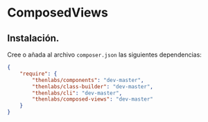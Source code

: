 
# ComposedViews

## Instalación.

Cree o añada al archivo `composer.json` las siguientes dependencias:

```JSON
{
    "require": {
        "thenlabs/components": "dev-master",
        "thenlabs/class-builder": "dev-master",
        "thenlabs/cli": "dev-master",
        "thenlabs/composed-views": "dev-master"
    }
}
```

